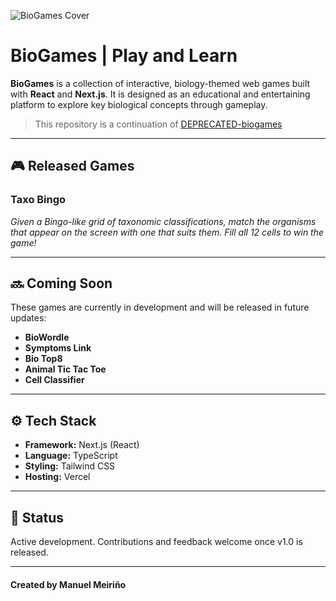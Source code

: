 ![BioGames Cover](public/assets/img/coversbiogames-cover.png)

# BioGames | Play and Learn

**BioGames** is a collection of interactive, biology-themed web games built with **React** and **Next.js**. It is designed as an educational and entertaining platform to explore key biological concepts through gameplay.

> This repository is a continuation of [DEPRECATED-biogames](https://github.com/manumei/DEPRECATED-biogames-)

---

## 🎮 Released Games

### **Taxo Bingo**

*Given a Bingo-like grid of taxonomic classifications, match the organisms that appear on the screen with one that suits them. Fill all 12 cells to win the game!*

---

## 🔜 Coming Soon

These games are currently in development and will be released in future updates:

- **BioWordle**
- **Symptoms Link**
- **Bio Top8**
- **Animal Tic Tac Toe**
- **Cell Classifier**

---

## ⚙️ Tech Stack

- **Framework:** Next.js (React)
- **Language:** TypeScript
- **Styling:** Tailwind CSS
- **Hosting:** Vercel

---

## 🚧 Status

Active development. Contributions and feedback welcome once v1.0 is released.

---

#### Created by Manuel Meiriño
